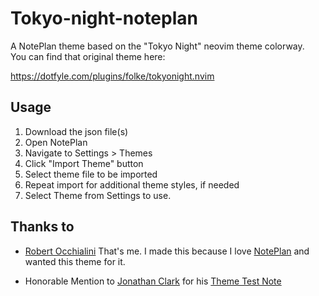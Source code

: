 # Tokyo-night-noteplan
A NotePlan theme based on the "Tokyo Night" neovim theme colorway.  
You can find that original theme here: 

https://dotfyle.com/plugins/folke/tokyonight.nvim

## Usage

1. Download the json file(s)
2. Open NotePlan
3. Navigate to Settings > Themes
4. Click "Import Theme" button
5. Select theme file to be imported
6. Repeat import for additional theme styles, if needed
7. Select Theme from Settings to use.

   
## Thanks to

- [Robert Occhialini](https://github.com/bump) That's me. I made this because I love [NotePlan](https://noteplan.co) and wanted this theme for it. 

- Honorable Mention to [Jonathan Clark](https://github.com/jgclark) for his [Theme Test Note](https://noteplan.co/n/D38E5E06-959F-4570-9253-C7142C76EF02)
